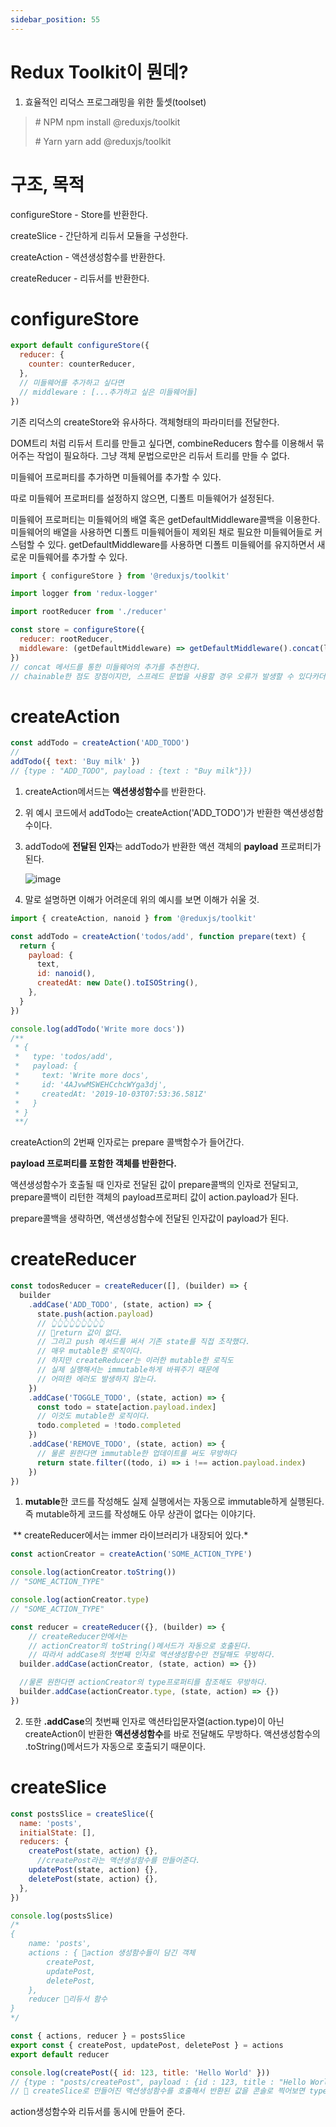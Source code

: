 ```yaml
---
sidebar_position: 55
---
```









# Redux Toolkit이 뭔데?

1. 효율적인 리덕스 프로그래밍을 위한 툴셋(toolset)



> \# NPM
> npm install @reduxjs/toolkit
>
> \# Yarn
> yarn add @reduxjs/toolkit





# 구조, 목적

configureStore - Store를 반환한다.

createSlice -  간단하게 리듀서 모듈을 구성한다.

createAction - 액션생성함수를 반환한다.

createReducer - 리듀서를 반환한다.





#  configureStore

```jsx
export default configureStore({
  reducer: {
    counter: counterReducer,
  },
  // 미들웨어를 추가하고 싶다면
  // middleware : [...추가하고 싶은 미들웨어들]
})
```



기존 리덕스의 createStore와 유사하다.  객체형태의 파라미터를 전달한다. 

DOM트리 처럼 리듀서 트리를 만들고 싶다면, combineReducers 함수를 이용해서 묶어주는 작업이 필요하다. 그냥 객체 문법으로만은 리듀서 트리를 만들 수 없다.



미들웨어 프로퍼티를 추가하면 미들웨어를 추가할 수 있다.

따로 미들웨어 프로퍼티를 설정하지 않으면, 디폴트 미들웨어가 설정된다.



미들웨어 프로퍼티는 미들웨어의 배열 혹은 getDefaultMiddleware콜백을 이용한다. 미들웨어의 배열을 사용하면 디폴트 미들웨어들이 제외된 채로 필요한 미들웨어들로 커스텀할 수 있다. getDefaultMiddleware를 사용하면 디폴트 미들웨어를 유지하면서 새로운 미들웨어를 추가할 수 있다.



```jsx
import { configureStore } from '@reduxjs/toolkit'

import logger from 'redux-logger'

import rootReducer from './reducer'

const store = configureStore({
  reducer: rootReducer,
  middleware: (getDefaultMiddleware) => getDefaultMiddleware().concat(logger),
})
// concat 메서드를 통한 미들웨어의 추가를 추천한다. 
// chainable한 점도 장점이지만, 스프레드 문법을 사용할 경우 오류가 발생할 수 있다카더라
```







# createAction

```jsx
const addTodo = createAction('ADD_TODO') 
//
addTodo({ text: 'Buy milk' })
// {type : "ADD_TODO", payload : {text : "Buy milk"}})

```

1. createAction메서드는  **액션생성함수**를 반환한다.

2. 위 예시 코드에서 addTodo는 createAction('ADD_TODO')가 반환한 액션생성함수이다.

3. addTodo에 **전달된 인자**는 addTodo가 반환한 액션 객체의 **payload** 프로퍼티가 된다.

   ![image](https://user-images.githubusercontent.com/82590660/115101994-56292000-9f83-11eb-92c4-2b064cbdedc9.png)

4. 말로 설명하면 이해가 어려운데 위의 예시를 보면 이해가 쉬울 것.

```jsx
import { createAction, nanoid } from '@reduxjs/toolkit'

const addTodo = createAction('todos/add', function prepare(text) {
  return {
    payload: {
      text,
      id: nanoid(),
      createdAt: new Date().toISOString(),
    },
  }
})

console.log(addTodo('Write more docs'))
/**
 * {
 *   type: 'todos/add',
 *   payload: {
 *     text: 'Write more docs',
 *     id: '4AJvwMSWEHCchcWYga3dj',
 *     createdAt: '2019-10-03T07:53:36.581Z'
 *   }
 * }
 **/
```



createAction의 2번째 인자로는 prepare 콜백함수가 들어간다.

**payload 프로퍼티를 포함한 객체를 반환한다.**

액션생성함수가 호출될 때 인자로 전달된 값이 prepare콜백의 인자로 전달되고, prepare콜백이 리턴한 객체의 payload프로퍼티 값이 action.payload가 된다.



prepare콜백을 생략하면, 액션생성함수에 전달된 인자값이 payload가 된다. 





# createReducer

```jsx
const todosReducer = createReducer([], (builder) => {
  builder
    .addCase('ADD_TODO', (state, action) => {
      state.push(action.payload)
      // 👆👆👆👆👆👆👆👆👆
      // 👸return 값이 없다. 
      // 그리고 push 메서드를 써서 기존 state를 직접 조작했다.
      // 매우 mutable한 로직이다.
      // 하지만 createReducer는 이러한 mutable한 로직도
      // 실제 실행해서는 immutable하게 바꿔주기 때문에
      // 어떠한 에러도 발생하지 않는다.
    })
    .addCase('TOGGLE_TODO', (state, action) => {
      const todo = state[action.payload.index]
      // 이것도 mutable한 로직이다.
      todo.completed = !todo.completed
    })
    .addCase('REMOVE_TODO', (state, action) => { 
      // 물론 원한다면 immutable한 업데이트를 써도 무방하다 
      return state.filter((todo, i) => i !== action.payload.index)
    })
})


```

1.  **mutable**한 코드를 작성해도 실제 실행에서는 자동으로 immutable하게 실행된다. 즉 mutable하게 코드를 작성해도 아무 상관이 없다는 이야기다. 



​		** createReducer에서는 immer 라이브러리가 내장되어 있다.* 



```jsx
const actionCreator = createAction('SOME_ACTION_TYPE')

console.log(actionCreator.toString())
// "SOME_ACTION_TYPE"

console.log(actionCreator.type)
// "SOME_ACTION_TYPE"

const reducer = createReducer({}, (builder) => {
	// createReducer안에서는
    // actionCreator의 toString()메서드가 자동으로 호출된다.
    // 따라서 addCase의 첫번째 인자로 액션생성함수만 전달해도 무방하다.
  builder.addCase(actionCreator, (state, action) => {})

  //물론 원한다면 actionCreator의 type프로퍼티를 참조해도 무방하다.
  builder.addCase(actionCreator.type, (state, action) => {})
})

```

2. 또한 **.addCase**의 첫번째 인자로 액션타입문자열(action.type)이 아닌  createAction이 반환한 **액션생성함수**를 바로 전달해도 무방하다. 액션생성함수의 .toString()메서드가 자동으로 호출되기 때문이다.

   





# createSlice

```jsx
const postsSlice = createSlice({
  name: 'posts',
  initialState: [],
  reducers: {
    createPost(state, action) {}, 
      //createPost라는 액션생성함수를 만들어준다. 
    updatePost(state, action) {}, 
    deletePost(state, action) {},
  },
})

console.log(postsSlice)
/*
{
    name: 'posts',
    actions : { 🎈action 생성함수들이 담긴 객체
        createPost,	
        updatePost,
        deletePost,
    },
    reducer 🎈리듀서 함수
}
*/

const { actions, reducer } = postsSlice
export const { createPost, updatePost, deletePost } = actions
export default reducer

console.log(createPost({ id: 123, title: 'Hello World' }))
// {type : "posts/createPost", payload : {id : 123, title : "Hello World"}}
// 👩 createSlice로 만들어진 액션생성함수를 호출해서 반환된 값을 콘솔로 찍어보면 type값이 "posts(name)/액션이름"이라는 것을 알 수 있다. 즉 type값의 충돌로 인한 오류도 예방할 수 있다.
```

action생성함수와 리듀서를 동시에 만들어 준다. 

















